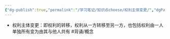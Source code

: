 ```yaml
---
{"dg-publish":true,"permalink":"/学习笔记/知识点cheese/权利主体变更/","dgPassFrontmatter":true,"created":"2024-07-14T09:43:27.229+08:00","updated":"2024-09-11T12:17:19.288+08:00"}
---
```


- 权利主体变更：即权利的转移，权利从一方转移至另一方，也包括权利由一人单独所有变为由其与他人共有 #背诵/概念 
